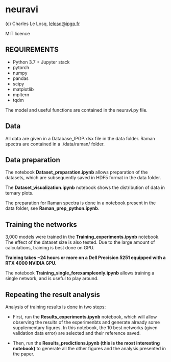 # neuravi

(c) Charles Le Losq, lelosq@ipgp.fr

MIT licence

## REQUIREMENTS

- Python 3.7 + Jupyter stack
- pytorch
- numpy
- pandas
- scipy
- matplotlib
- mpltern
- tqdm

The model and useful functions are contained in the neuravi.py file.

## Data

All data are given in a Database_IPGP.xlsx file in the data folder. Raman spectra are contained in a ./data/raman/ folder.

## Data preparation

The notebook **Dataset_preparation.ipynb** allows preparation of the datasets, which are subsequently saved in HDF5 format in the data folder.

The **Dataset_visualization.ipynb** notebook shows the distribution of data in ternary plots.

The preparation for Raman spectra is done in a notebook present in the data folder, see **Raman_prep_python.ipynb**.

## Training the networks

3,000 models were trained in the **Training_experiments.ipynb** notebook. The effect of the dataset size is also tested. Due to the large amount of calculations, training is best done on GPU.

**Training takes ~24 hours or more on a Dell Precision 5251 equipped with a RTX 4000 NVIDIA GPU.**

The notebook **Training_single_forexampleonly.ipynb** allows training a single network, and is useful to play around.

## Repeating the result analysis

Analysis of training results is done in two steps:

- First, run the **Results_experiments.ipynb** notebook, which will allow observing the results of the experimenbts and generate already some supplementary figures. In this notebook, the 10 best networks (given validation data error) are selected and their reference saved.

- Then, run the **Results_predictions.ipynb (this is the most interesting notebook)** to generate all the other figures and the analysis presented in the paper.
